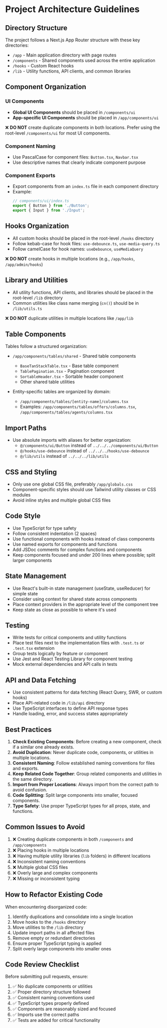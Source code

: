 # Project Architecture Guidelines

## Directory Structure

The project follows a Next.js App Router structure with these key directories:

- `/app` - Main application directory with page routes
- `/components` - Shared components used across the entire application
- `/hooks` - Custom React hooks
- `/lib` - Utility functions, API clients, and common libraries

## Component Organization

### UI Components

- **Global UI Components** should be placed in `/components/ui`
- **App-specific UI Components** should be placed in `/app/components/ui`

❌ **DO NOT** create duplicate components in both locations. Prefer using the root-level `/components/ui` for most UI components.

### Component Naming

- Use PascalCase for component files: `Button.tsx`, `Navbar.tsx`
- Use descriptive names that clearly indicate component purpose

### Component Exports

- Export components from an `index.ts` file in each component directory
- Example:
  ```typescript
  // components/ui/index.ts
  export { Button } from './Button';
  export { Input } from './Input';
  ```

## Hooks Organization

- All custom hooks should be placed in the root-level `/hooks` directory
- Follow kebab-case for hook files: `use-debounce.ts`, `use-media-query.ts`
- Follow camelCase for hook names: `useDebounce`, `useMediaQuery`

❌ **DO NOT** create hooks in multiple locations (e.g., `/app/hooks`, `/app/admin/hooks`)

## Library and Utilities

- All utility functions, API clients, and libraries should be placed in the root-level `/lib` directory
- Common utilities like class name merging (`cn()`) should be in `/lib/utils.ts`

❌ **DO NOT** duplicate utilities in multiple locations like `/app/lib`

## Table Components

Tables follow a structured organization:

- `/app/components/tables/shared` - Shared table components
  - `BaseTanStackTable.tsx` - Base table component
  - `TablePagination.tsx` - Pagination component
  - `SortableHeader.tsx` - Sortable header component
  - Other shared table utilities

- Entity-specific tables are organized by domain:
  - `/app/components/tables/[entity-name]/columns.tsx`
  - Examples: `/app/components/tables/offers/columns.tsx`, `/app/components/tables/agents/columns.tsx`

## Import Paths

- Use absolute imports with aliases for better organization:
  - `@/components/ui/Button` instead of `../../../components/ui/Button`
  - `@/hooks/use-debounce` instead of `../../../hooks/use-debounce`
  - `@/lib/utils` instead of `../../../lib/utils`

## CSS and Styling

- Only use one global CSS file, preferably `/app/globals.css`
- Component-specific styles should use Tailwind utility classes or CSS modules
- Avoid inline styles and multiple global CSS files

## Code Style

- Use TypeScript for type safety
- Follow consistent indentation (2 spaces)
- Use functional components with hooks instead of class components
- Use named exports for components and functions
- Add JSDoc comments for complex functions and components
- Keep components focused and under 200 lines where possible; split larger components

## State Management

- Use React's built-in state management (useState, useReducer) for simple state
- Consider using context for shared state across components
- Place context providers in the appropriate level of the component tree
- Keep state as close as possible to where it's used

## Testing

- Write tests for critical components and utility functions
- Place test files next to the implementation files with `.test.ts` or `.test.tsx` extension
- Group tests logically by feature or component
- Use Jest and React Testing Library for component testing
- Mock external dependencies and API calls in tests

## API and Data Fetching

- Use consistent patterns for data fetching (React Query, SWR, or custom hooks)
- Place API-related code in `/lib/api` directory
- Use TypeScript interfaces to define API response types
- Handle loading, error, and success states appropriately

## Best Practices

1. **Check Existing Components**: Before creating a new component, check if a similar one already exists.
2. **Avoid Duplication**: Never duplicate code, components, or utilities in multiple locations.
3. **Consistent Naming**: Follow established naming conventions for files and exports.
4. **Keep Related Code Together**: Group related components and utilities in the same directory.
5. **Import from Proper Locations**: Always import from the correct path to avoid confusion.
6. **Code Splitting**: Split large components into smaller, focused components.
7. **Type Safety**: Use proper TypeScript types for all props, state, and functions.

## Common Issues to Avoid

1. ❌ Creating duplicate components in both `/components` and `/app/components`
2. ❌ Placing hooks in multiple locations
3. ❌ Having multiple utility libraries (`lib` folders) in different locations
4. ❌ Inconsistent naming conventions
5. ❌ Multiple global CSS files
6. ❌ Overly large and complex components
7. ❌ Missing or inconsistent typing

## How to Refactor Existing Code

When encountering disorganized code:

1. Identify duplications and consolidate into a single location
2. Move hooks to the `/hooks` directory
3. Move utilities to the `/lib` directory
4. Update import paths in all affected files
5. Remove empty or redundant directories
6. Ensure proper TypeScript typing is applied
7. Split overly large components into smaller ones

## Code Review Checklist

Before submitting pull requests, ensure:

1. ✅ No duplicate components or utilities
2. ✅ Proper directory structure followed
3. ✅ Consistent naming conventions used
4. ✅ TypeScript types properly defined
5. ✅ Components are reasonably sized and focused
6. ✅ Imports use the correct paths
7. ✅ Tests are added for critical functionality